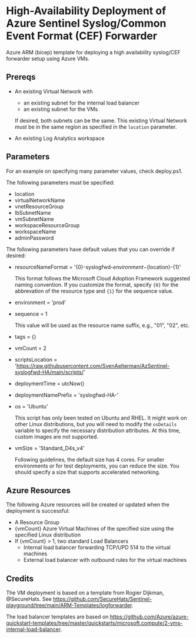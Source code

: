 # High-Availability Deployment of Azure Sentinel Syslog/Common Event Format (CEF) Forwarder

Azure ARM (bicep) template for deploying a high availability syslog/CEF forwarder setup using Azure VMs.

## Prereqs

- An existing Virtual Network with
  - an existing subnet for the internal load balancer
  - an existing subnet for the VMs
  
  If desired, both subnets can be the same.
  This existing Virtual Network must be in the same region as specified in the `location` parameter.

- An existing Log Analytics workspace

## Parameters

For an example on specifying many parameter values, check deploy.ps1.

The following parameters must be specified:

- location
- virtualNetworkName
- vnetResourceGroup
- lbSubnetName
- vmSubnetName
- workspaceResourceGroup
- workspaceName
- adminPassword

The following parameters have default values that you can override if desired:

- resourceNameFormat = '{0}-syslogfwd-${environment}-${location}-{1}'

  This format follows the Microsoft Cloud Adoption Framework suggested naming convention.
  If you customize the format, specify `{0}` for the abbrevation of the resource type and `{1}` for the sequence value.

- environment = 'prod'
- sequence = 1

  This value will be used as the resource name suffix, e.g., "01", "02", etc.

- tags = {}
- vmCount = 2
- scriptsLocation = 'https://raw.githubusercontent.com/SvenAelterman/AzSentinel-syslogfwd-HA/main/scripts/'
- deploymentTime = utcNow()
- deploymentNamePrefix = 'syslogfwd-HA-'
- os = 'Ubuntu'
  
  This script has only been tested on Ubuntu and RHEL. It might work on other Linux distributions, but you will need to modify the `osDetails` variable to specify the necessary distribution attributes.
  At this time, custom images are not supported.

- vmSize = 'Standard_D4s_v4'

  Following guidelines, the default size has 4 cores. For smaller environments or for test deployments, you can reduce the size. You should specify a size that supports accelerated networking.

## Azure Resources

The following Azure resources will be created or updated when the deployment is successful:

- A Resource Group
- {vmCount} Azure Virtual Machines of the specified size using the specified Linux distribution
- If {vmCount} > 1, two standard Load Balancers
  - Internal load balancer forwarding TCP/UPD 514 to the virtual machines
  - External load balancer with outbound rules for the virtual machines

## Credits

The VM deployment is based on a template from Rogier Dijkman, @SecureHats. See https://github.com/SecureHats/Sentinel-playground/tree/main/ARM-Templates/logforwarder.

The load balancer templates are based on https://github.com/Azure/azure-quickstart-templates/tree/master/quickstarts/microsoft.compute/2-vms-internal-load-balancer.